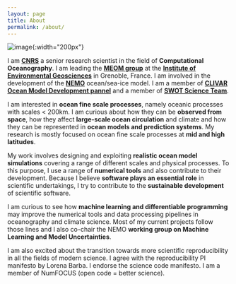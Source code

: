 ```yaml
---
layout: page
title: About
permalink: /about/
---
```


![image]({{site.baseurl}}/img/DSC_4853_nb.jpg "Photo of J. Le Sommer"){:width="200px"}


I am **[CNRS](http://www.cnrs.fr/)** a senior research scientist in the field of **Computational Oceanography**. I am leading the **[MEOM group](http://meom-group.github.io/)** at the **[Institute of Environmental Geosciences](http://http://www.ige-grenoble.fr//)** in Grenoble, France. I am involved in the development of the **[NEMO](http://www.nemo-ocean.eu/)**  ocean/sea-ice model. I am a member of **[CLIVAR Ocean Model Development pannel](http://www.clivar.org/clivar-panels/omdp)** and a member of **[SWOT Science Team](https://swot.jpl.nasa.gov/science/sdt/)**.

I am interested in **ocean fine scale processes**, namely oceanic processes with scales < 200km. I am curious about how they can be **observed from space**, how they affect **large-scale ocean circulation** and climate and how they can be represented in **ocean models and prediction systems**. My research is mostly focused on ocean fine scale processes at **mid and high latitudes**.

My work involves designing and exploiting **realistic ocean model simulations** covering a range of different scales and physical processes. To this purpose, I use a range of **numerical tools** and also contribute to their development. Because I believe **software plays an essential role** in  scientific undertakings, I try to contribute to the **sustainable development** of scientific software.

I am curious to see how **machine learning and differentiable programming** may improve the numerical tools and data processing pipelines in oceanography and climate science. Most of my current projects follow those lines and I also co-chair the NEMO **working group on Machine Learning and Model Uncertainties**.

I am also excited about the transition towards more scientific reproducibility in all the fields of modern science. I agree with the reproducibility PI manifesto by Lorena Barba. I endorse the science code manifesto. I am a member of NumFOCUS (open code = better science).
